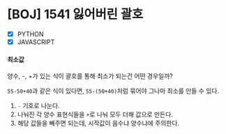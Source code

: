 # [BOJ] 1541 잃어버린 괄호

- [x] PYTHON
- [x] JAVASCRIPT

#### 최소값

양수, -, +가 있는 식이 괄호를 통해 최소가 되는건 어떤 경우일까?

`55-50+40`과 같은 식이 있다면, `55-(50+40)`처럼 묶어야 그나마 최소를 만들 수 있다.

1. `-` 기호로 나눈다.
2. 나눠진 각 양수 표현식들을 `+`로 나눠 모두 더해 값으로 만든다.
3. 해당 값들을 빼주면 되는데, 시작값이 음수냐 양수냐에 주의한다.
